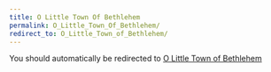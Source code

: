 ```yaml
---
title: O Little Town Of Bethlehem
permalink: O_Little_Town_Of_Bethlehem/
redirect_to: O_Little_Town_of_Bethlehem/
---
```


You should automatically be redirected to [O Little Town of Bethlehem](O_Little_Town_of_Bethlehem/)
